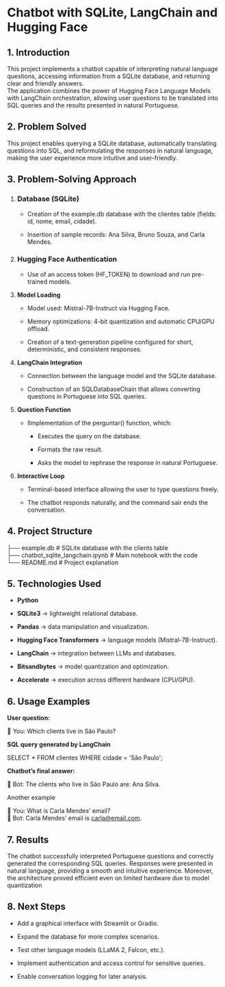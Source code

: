 # **Chatbot with SQLite, LangChain and Hugging Face**

## **1\. Introduction**

This project implements a chatbot capable of interpreting natural language questions, accessing information from a SQLite database, and returning clear and friendly answers.  
The application combines the power of Hugging Face Language Models with LangChain orchestration, allowing user questions to be translated into SQL queries and the results presented in natural Portuguese.

## **2\. Problem Solved**

This project enables querying a SQLite database, automatically translating questions into SQL, and reformulating the responses in natural language, making the user experience more intuitive and user-friendly.

## **3\. Problem-Solving Approach**

1. ### **Database (SQLite)**

   * Creation of the example.db database with the clientes table (fields: id, nome, email, cidade).

   * Insertion of sample records: Ana Silva, Bruno Souza, and Carla Mendes.

2. ### **Hugging Face Authentication**

   * Use of an access token (HF\_TOKEN) to download and run pre-trained models.

3. **Model Loading**

   * Model used: Mistral-7B-Instruct via Hugging Face.

   * Memory optimizations: 4-bit quantization and automatic CPU/GPU offload.

   * Creation of a text-generation pipeline configured for short, deterministic, and consistent responses.  
       
4. **LangChain Integration**

   * Connection between the language model and the SQLite database.

   * Construction of an SQLDatabaseChain that allows converting questions in Portuguese into SQL queries.

5. **Question Function**

   * IImplementation of the perguntar() function, which:  
     * Executes the query on the database.

     * Formats the raw result.

     * Asks the model to rephrase the response in natural Portuguese.

6. **Interactive Loop**

   * Terminal-based interface allowing the user to type questions freely.

   * The chatbot responds naturally, and the command sair ends the conversation.

## **4\. Project Structure**

├── example.db                           \# SQLite database with the clients table    
├── chatbot\_sqlite\_langchain.ipynb       \# Main notebook with the code  
└── README.md                            \# Project explanation

## **5\. Technologies Used**

* **Python** 

* **SQLite3** → lightweight relational database.

* **Pandas** → data manipulation and visualization.

* **Hugging Face Transformers** → language models (Mistral-7B-Instruct).

* **LangChain** → integration between LLMs and databases.

* **Bitsandbytes** → model quantization and optimization.

* **Accelerate** → execution across different hardware (CPU/GPU).

## **6\. Usage Examples**

**User question:**

🧑 You: Which clients live in São Paulo?

**SQL query generated by LangChain**

SELECT \* FROM clientes WHERE cidade \= 'São Paulo';

**Chatbot’s final answer:**

🤖 Bot: The clients who live in São Paulo are: Ana Silva.

Another example

🧑 You: What is Carla Mendes’ email?  
🤖 Bot: Carla Mendes’ email is carla@email.com.

## **7\. Results**

The chatbot successfully interpreted Portuguese questions and correctly generated the corresponding SQL queries. Responses were presented in natural language, providing a smooth and intuitive experience. Moreover, the architecture proved efficient even on limited hardware due to model quantization

## **8\. Next Steps**

* Add a graphical interface with Streamlit or Gradio.

* Expand the database for more complex scenarios.

* Test other language models (LLaMA 2, Falcon, etc.).

* Implement authentication and access control for sensitive queries.

* Enable conversation logging for later analysis.

